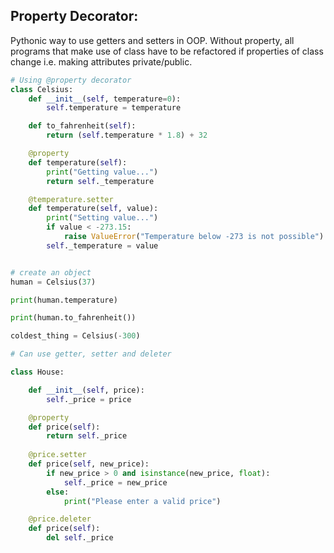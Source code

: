 ## Property Decorator:
Pythonic way to use getters and setters in OOP. Without property, all programs that make use of class have to be refactored if properties of class change i.e. making attributes private/public.

```py
# Using @property decorator
class Celsius:
    def __init__(self, temperature=0):
        self.temperature = temperature

    def to_fahrenheit(self):
        return (self.temperature * 1.8) + 32

    @property
    def temperature(self):
        print("Getting value...")
        return self._temperature

    @temperature.setter
    def temperature(self, value):
        print("Setting value...")
        if value < -273.15:
            raise ValueError("Temperature below -273 is not possible")
        self._temperature = value


# create an object
human = Celsius(37)

print(human.temperature)

print(human.to_fahrenheit())

coldest_thing = Celsius(-300)
```
```py
# Can use getter, setter and deleter

class House:

	def __init__(self, price):
		self._price = price

	@property
	def price(self):
		return self._price
	
	@price.setter
	def price(self, new_price):
		if new_price > 0 and isinstance(new_price, float):
			self._price = new_price
		else:
			print("Please enter a valid price")

	@price.deleter
	def price(self):
		del self._price
```
